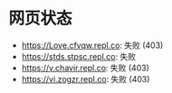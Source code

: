 # 网页状态
- https://Love.cfvqw.repl.co: 失败 (403)
- https://stds.stpsc.repl.co: 失败
- https://v.chavir.repl.co: 失败 (403)
- https://vi.zogzr.repl.co: 失败 (403)
